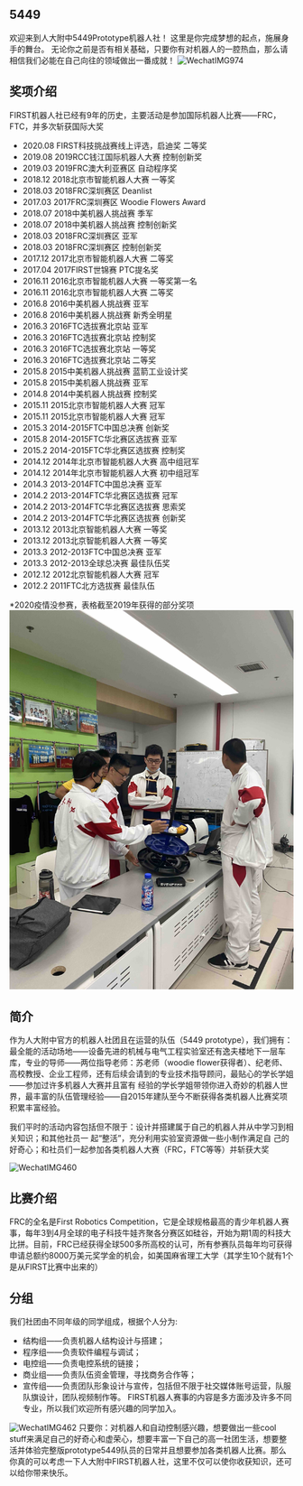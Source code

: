 ## 5449
欢迎来到人大附中5449Prototype机器人社！
这里是你完成梦想的起点，施展身手的舞台。
无论你之前是否有相关基础，只要你有对机器人的一腔热血，那么请相信我们必能在自己向往的领域做出一番成就！
![WechatIMG974](WechatIMG974.jpeg)

## 奖项介绍
FIRST机器人社已经有9年的历史，主要活动是参加国际机器人比赛——FRC，FTC，并多次斩获国际大奖
- 2020.08   FIRST科技挑战赛线上评选，启迪奖 二等奖 
- 2019.08   2019RCC钱江国际机器人大赛    控制创新奖 
- 2019.03   2019FRC澳大利亚赛区    自动程序奖        
- 2018.12   2018北京市智能机器人大赛    一等奖    
- 2018.03   2018FRC深圳赛区    Deanlist    
- 2017.03   2017FRC深圳赛区  Woodie Flowers Award 
- 2018.07   2018中美机器人挑战赛    季军    
- 2018.07   2018中美机器人挑战赛    控制创新奖    
- 2018.03   2018FRC深圳赛区    亚军    
- 2018.03   2018FRC深圳赛区    控制创新奖    
- 2017.12    2017北京市智能机器人大赛    二等奖    
- 2017.04   2017FIRST世锦赛    PTC提名奖        
- 2016.11    2016北京市智能机器人大赛    一等奖第一名 
- 2016.11    2016北京市智能机器人大赛    二等奖    
- 2016.8     2016中美机器人挑战赛    亚军    
- 2016.8     2016中美机器人挑战赛    新秀全明星    
- 2016.3     2016FTC选拔赛北京站    亚军    
- 2016.3     2016FTC选拔赛北京站    控制奖    
- 2016.3     2016FTC选拔赛北京站    一等奖    
- 2016.3     2016FTC选拔赛北京站    二等奖    
- 2015.8     2015中美机器人挑战赛    蓝箭工业设计奖    
- 2015.8     2015中美机器人挑战赛    亚军       
- 2014.8     2014中美机器人挑战赛    控制奖    
- 2015.11    2015北京市智能机器人大赛    冠军    
- 2015.11    2015北京市智能机器人大赛    冠军       
- 2015.3     2014-2015FTC中国总决赛    创新奖    
- 2015.8     2014-2015FTC华北赛区选拔赛    亚军    
- 2015.2     2014-2015FTC华北赛区选拔赛    控制奖     
- 2014.12   2014年北京市智能机器人大赛    高中组冠军
- 2014.12   2014年北京市智能机器人大赛   初中组冠军 
- 2014.3     2013-2014FTC中国总决赛    亚军    
- 2014.2     2013-2014FTC华北赛区选拔赛   冠军      
- 2014.2     2013-2014FTC华北赛区选拔赛   思索奖    
- 2014.2     2013-2014FTC华北赛区选拔赛   创新奖   
- 2013.12    2013北京智能机器人大赛    一等奖   
- 2013.12    2013北京智能机器人大赛    一等奖    
- 2013.3     2012-2013FTC中国总决赛    亚军       
- 2013.3     2012-2013全球总决赛    最佳队伍奖    
- 2012.12   2012北京智能机器人大赛    冠军       
- 2012.2     2011FTC北方选拔赛    最佳队伍 
 
*2020疫情没参赛，表格截至2019年获得的部分奖项
![WechatIMG459](WechatIMG459.jpeg)
## 简介

作为人大附中官方的机器人社团且在运营的队伍（5449 prototype），我们拥有：最全能的活动场地——设备先进的机械与电气工程实验室还有逸夫楼地下一层车库，专业的导师——两位指导老师：苏老师（woodie flower获得者）、纪老师、高校教授、企业工程师，还有后续会请到的专业技术指导顾问，最贴心的学长学姐——参加过许多机器人大赛并且富有 经验的学长学姐带领你进入奇妙的机器人世界，最丰富的队伍管理经验——自2015年建队至今不断获得各类机器人比赛奖项积累丰富经验。
 
 我们平时的活动内容包括但不限于：设计并搭建属于自己的机器人并从中学习到相关知识；和其他社员一 起“整活”，充分利用实验室资源做一些小制作满足自 己的好奇心；和社员们一起参加各类机器人大赛（FRC，FTC等等）并斩获大奖
 
 
![WechatIMG460](WechatIMG460.jpeg)
## 比赛介绍
FRC的全名是First Robotics Competition，它是全球规格最高的青少年机器人赛事，每年3到4月全球的电子科技牛娃齐聚各分赛区如硅谷，开始为期1周的科技大比拼。目前，FRC已经获得全球500多所高校的认可，所有参赛队员每年均可获得申请总额约8000万美元奖学金的机会，如美国麻省理工大学（其学生10个就有1个是从FIRST比赛中出来的）

## 分组
我们社团由不同年级的同学组成，根据个人分为:
- 结构组——负责机器人结构设计与搭建；
- 程序组——负责软件编程与调试；
- 电控组——负责电控系统的链接；
- 商业组——负责队伍资金管理，寻找商务合作等；
- 宣传组——负责团队形象设计与宣传，包括但不限于社交媒体账号运营，队服队旗设计，团队视频制作等。
FIRST机器人赛事的内容是多方面涉及许多不同专业，所以我们欢迎所有感兴趣的同学加入。

![WechatIMG462](WechatIMG462.jpeg)
只要你：对机器人和自动控制感兴趣，想要做出一些cool stuff来满足自己的好奇心和虚荣心，想要丰富一下自己的高一社团生活，想要整活并体验完整版prototype5449队员的日常并且想要参加各类机器人比赛。那么你真的可以考虑一下人大附中FIRST机器人社，这里不仅可以使你收获知识，还可以给你带来快乐。

